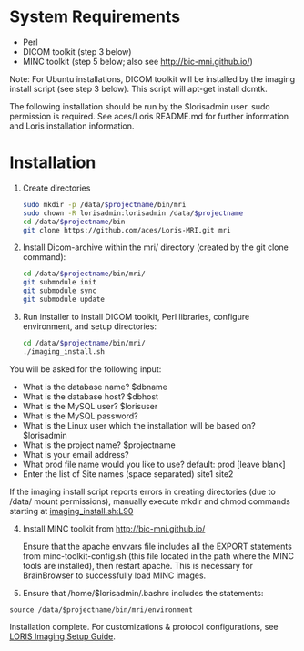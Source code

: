 # System Requirements
 * Perl
 * DICOM toolkit (step 3 below)
 * MINC toolkit (step 5 below; also see http://bic-mni.github.io/)

Note: For Ubuntu installations, DICOM toolkit will be installed by the imaging install script (see step 3 below). This script will apt-get install dcmtk.   

The following installation should be run by the $lorisadmin user. sudo permission is required.
See aces/Loris README.md for further information and Loris installation information. 

# Installation

1. Create directories

   ```bash
   sudo mkdir -p /data/$projectname/bin/mri
   sudo chown -R lorisadmin:lorisadmin /data/$projectname
   cd /data/$projectname/bin
   git clone https://github.com/aces/Loris-MRI.git mri
   ```
   
2. Install Dicom-archive within the mri/ directory (created by the git clone command):

   ```bash
   cd /data/$projectname/bin/mri/
   git submodule init
   git submodule sync
   git submodule update
   ```

3. Run installer to install DICOM toolkit, Perl libraries, configure environment, and setup directories:

   ```bash 
   cd /data/$projectname/bin/mri/
   ./imaging_install.sh
   ```

  You will be asked for the following input: 

 * What is the database name? $dbname
 * What is the database host? $dbhost
 * What is the MySQL user? $lorisuser 
 * What is the MySQL password? 
 * What is the Linux user which the installation will be based on? $lorisadmin
 * What is the project name? $projectname
 * What is your email address? 
 * What prod file name would you like to use? default: prod  [leave blank]
 * Enter the list of Site names (space separated) site1 site2

  If the imaging install script reports errors in creating directories (due to /data/ mount permissions), manually execute mkdir and chmod commands starting at [imaging_install.sh:L90](https://github.com/aces/Loris-MRI/blob/master/imaging_install.sh#L90)

4. Install MINC toolkit from http://bic-mni.github.io/ 

   Ensure that the apache envvars file includes all the EXPORT statements from minc-toolkit-config.sh (this file located in the path where the MINC tools are installed), then restart apache. This is necessary for BrainBrowser to successfully load MINC images.

5. Ensure that /home/$lorisadmin/.bashrc includes the statements: 

```source /data/$projectname/bin/mri/environment```


Installation complete. For customizations & protocol configurations, see [LORIS Imaging Setup Guide](https://github.com/aces/Loris/wiki/Imaging-Database).

